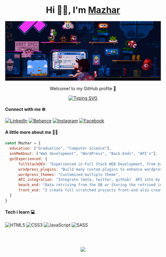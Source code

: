 <!-- Master Heading -->
<h1 align="center">Hi 🙋‍♂️, I'm <a href="https://linkedin.com/in/m4maxhar">Mazhar<a/></h1>
 
[![MasterHead](https://github.com/m4maxhar/m4maxhar/blob/main/Mariobanner.gif)](https://github.com/m4maxhar/m4maxhar/blob/main/Mariobanner.gif)

<!-- Heading Section -->
  <p align="center" color="blue">Welcome! to my GitHub profile 💜</p>
  <p align="center">
    <a href="https://git.io/typing-svg"><img src="https://readme-typing-svg.demolab.com?font=Fira+Code&weight=500&duration=4000&pause=300&center=true&vCenter=true&width=800&lines=I'm+a+Full+Stack+Web+Developer!;I've+a+strong+knowledge+of+Web+Development+and+Web+Designing" alt="Typing SVG" /></a>
  </p>
  
#### Connect with me 🌐
<!--  Here is my social platform -->
  [![LinkedIn](https://img.shields.io/badge/LinkedIn-%230077B5.svg?logo=linkedin&logoColor=white)](https://linkedin.com/in/m4maxhar)
  [![Behance](https://img.shields.io/badge/Behance-1769ff?logo=behance&logoColor=white)](https://behance.net/m4maxhar)
  [![Instagram](https://img.shields.io/badge/Instagram-%23E4405F.svg?logo=Instagram&logoColor=white)](https://instagram.com/m4maxhar)
  [![Facebook](https://img.shields.io/badge/Facebook-%231877F2.svg?logo=Facebook&logoColor=white)](https://facebook.com/i3m.mazhar)
  
<!--  About Me -->
#### A little more about me 👨‍💼
```javascript
const Mazhar = {
  education: ["Graduation", "Computer Science"],
  askMeAbout: ["Web development", "WordPress", "Back-Ends", "API's"],
  gotExperienced: {
      fullStackDEV: "Experienced in Full Stack WEB Development, from basic html page design to a scalable site",
      wrodpress_plugins: "Build many custom plugins to enhance wordpress functionality",
      wordpress_themes: "Customized multiple theme",
      API_integration: "Integrate (meta, twitter, github)  API into my projects",
      beack_end: "Data retriving from the DB or Storing the retrived information from third-party applications",
      front_end: "I create full scratched projects front-end also created the differnet site sections which is related to their themes or UI"
  }
}
```
  
<!-- Technology i learnd -->
#### Tech i learn 💻
![HTML5](https://img.shields.io/badge/html5-%23E34F26.svg?style=for-the-badge&logo=html5&logoColor=white) ![CSS3](https://img.shields.io/badge/css3-%231572B6.svg?style=for-the-badge&logo=css3&logoColor=white) ![JavaScript](https://img.shields.io/badge/javascript-%23323330.svg?style=for-the-badge&logo=javascript&logoColor=%23F7DF1E) ![SASS](https://img.shields.io/badge/SASS-hotpink.svg?style=for-the-badge&logo=SASS&logoColor=white)
<!-- Statistics -->
<br/><br/>
<div align="center">
  
![](https://github-readme-streak-stats.herokuapp.com/?user=m4maxhar&theme=tokyonight&hide_border=true)<br/>

</div>
